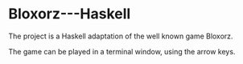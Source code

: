# Bloxorz---Haskell

The project is a Haskell adaptation of the well known game Bloxorz. 

The game can be played in a terminal window, using the arrow keys.


